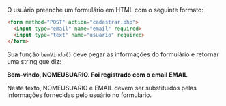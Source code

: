 O usuário preenche um formulário em HTML com o seguinte formato:

``` html
<form method="POST" action="cadastrar.php">
  <input type="email" name="email" required>
  <input type="text" name="usuario" required>
</form>
```

Sua função `bemVindo()` deve pegar as informações do formulário e retornar uma string que diz:

**Bem-vindo, NOMEUSUARIO. Foi registrado com o email EMAIL**

Neste texto, NOMEUSUARIO e EMAIL devem ser substituídos pelas informações fornecidas pelo usuário no formulário.